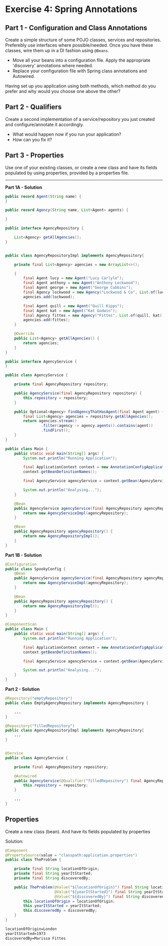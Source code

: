 # Exercise 4: Spring Annotations

## Part 1 - Configuration and Class Annotations

Create a simple structure of some POJO classes, services and repositories. Preferebly use interfaces where possible/needed. Once you have these classes, wire them up in a DI fashion using ``@Beans``.

* Move all your beans into a configuration file. Apply the appropriate 'discovery' annotations where needed.
* Replace your configuration file with Spring class annotations and Autowired.

Having set up you application using both methods, which method do you prefer and why would you choose one above the other?

## Part 2 - Qualifiers

Create a second implementation of a service/repository you just created and configure/annotate it accordingly. 

* What would happen now if you run your application? 
* How can you fix it?

## Part 3 - Properties

Use one of your existing classes, or create a new class and have its fields populated by using properties, provided by a properties file.

___

**Part 1A - Solution**

```java
public record Agent(String name) {
}

public record Agency(String name, List<Agent> agents) {

}
```


```java
public interface AgencyRepository {

    List<Agency> getAllAgencies();
}


public class AgencyRepositoryImpl implements AgencyRepository{

    private final List<Agency> agencies = new ArrayList<>();

    {
        final Agent lucy = new Agent("Lucy Carlyle");
        final Agent anthony = new Agent("Anthony Lockwood");
        final Agent george = new Agent("George Cubbins");
        final Agency lockwood = new Agency("Lockwood & Co", List.of(lucy, anthony, george));
        agencies.add(lockwood);

        final Agent quill = new Agent("Quill Kipps");
        final Agent kat = new Agent("Kat Godwin");
        final Agency fittes = new Agency("Fittes", List.of(quill, kat));
        agencies.add(fittes);
    }

    @Override
    public List<Agency> getAllAgencies() {
        return agencies;
    }
}
```

```java
public interface AgencyService {
}

public class AgencyService {

    private final AgencyRepository repository;

    public AgencyService(final AgencyRepository repository) {
        this.repository = repository;
    }

    public Optional<Agency> findAgencyThatHasAgent(final Agent agent) {
        final List<Agency> agencies = repository.getAllAgencies();
        return agencies.stream()
                .filter(agency -> agency.agents().contains(agent))
                .findFirst();
    }
}
```

```java
public class Main {
    public static void main(String[] args) {
        System.out.println("Running Application");

        final ApplicationContext context = new AnnotationConfigApplicationContext(Main.class);
        context.getBeanDefinitionNames();

        final AgencyService agencyService = context.getBean(AgencyService.class);

        System.out.println("Analysing...");
    }

    @Bean
    public AgencyService agencyService(final AgencyRepository agencyRepository) {
        return new AgencyServiceImpl(agencyRepository);
    }

    @Bean
    public AgencyRepository agencyRepository() {
        return new AgencyRepositoryImpl();
    }
}
```

**Part 1B - Solution**

```java
@Configuration
public class SpookyConfig {
    @Bean
    public AgencyService agencyService(final AgencyRepository agencyRepository) {
        return new AgencyServiceImpl(agencyRepository);
    }

    @Bean
    public AgencyRepository agencyRepository() {
        return new AgencyRepositoryImpl();
    }
}
```

```java
@ComponentScan
public class Main {
    public static void main(String[] args) {
        System.out.println("Running Application");

        final ApplicationContext context = new AnnotationConfigApplicationContext(Main.class);
        context.getBeanDefinitionNames();

        final AgencyService agencyService = context.getBean(AgencyService.class);

        System.out.println("Analysing...");
    }
}
```

**Part 2 - Solution**

```java
@Repository("emptyRepository")
public class EmptyAgencyRepository implements AgencyRepository {

    ...
}

@Repository("filledRepository")
public class AgencyRepositoryImpl implements AgencyRepository{
    ...
}


@Service
public class AgencyService {

    private final AgencyRepository repository;

    @Autowired
    public AgencyService(@Qualifier("filledRepository") final AgencyRepository repository) {
        this.repository = repository;
    }

    ...
}
```

## Properties

Create a new class (bean). And have its fields populated by properties

Solution:

```java
@Component
@PropertySource(value = "classpath:application.properties")
public class TheProblem {

    private final String locationOfOrigin;
    private final String yearItStarted;
    private final String discoveredBy;

    public TheProblem(@Value("${locationOfOrigin}") final String locationOfOrigin,
                      @Value("${yearItStarted}") final String yearItStarted,
                      @Value("${discoveredBy}") final String discoveredBy) {
        this.locationOfOrigin = locationOfOrigin;
        this.yearItStarted = yearItStarted;
        this.discoveredBy = discoveredBy;
    }
}
```

```txt
locationOfOrigin=London
yearItStarted=1973
discoveredBy=Marissa Fittes
```